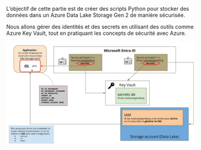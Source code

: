 L’objectif de cette partie est de créer des scripts Python pour stocker des données dans un Azure Data Lake Storage Gen 2 de manière sécurisée. 

Nous allons gérer des identités et des secrets en utilisant des outils comme Azure Key Vault, tout en pratiquant les concepts de sécurité avec Azure.

![Texte alternatif](structure_sp.png)